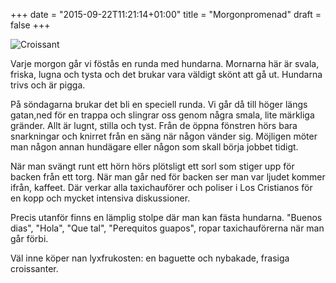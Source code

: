 +++
date = "2015-09-22T11:21:14+01:00"
title = "Morgonpromenad"
draft = false
+++

![Croissant](/img/croissant.jpg#center)

Varje morgon går vi föstås en runda med hundarna. Mornarna här är svala, friska, lugna och tysta och det brukar vara väldigt skönt att gå ut. Hundarna trivs och är pigga.

På söndagarna brukar det bli en speciell runda. Vi går då till höger längs gatan,ned för en trappa och slingrar oss genom några smala, lite märkliga gränder. Allt är lugnt, stilla och tyst. Från de öppna fönstren hörs bara snarkningar och knirret från en säng när någon vänder sig. Möjligen möter man någon annan hundägare eller någon som skall börja jobbet tidigt.

När man svängt runt ett hörn hörs plötsligt ett sorl som stiger upp för backen från ett torg. När man går ned för backen ser man var ljudet kommer ifrån, kaffeet. Där verkar alla taxichauförer och poliser i Los Cristianos för en kopp och mycket intensiva diskussioner.

Precis utanför finns en lämplig stolpe där man kan fästa hundarna. "Buenos dias", "Hola", "Que tal", "Perequitos guapos",  ropar taxichauförerna när man går förbi.

Väl inne köper nan lyxfrukosten: en baguette och nybakade, frasiga croissanter.
